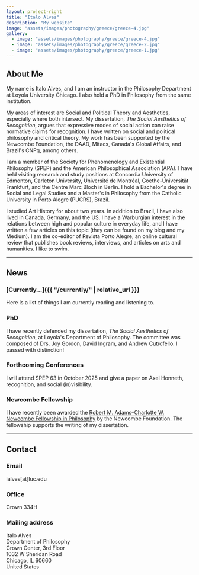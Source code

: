 ```yaml
---
layout: project-right
title: "Italo Alves"
description: "My website"
image: "assets/images/photography/greece/greece-4.jpg"
gallery:
  - image: "assets/images/photography/greece/greece-4.jpg"
  - image: "assets/images/photography/greece/greece-2.jpg"
  - image: "assets/images/photography/greece/greece-1.jpg"
---
```


## About Me

My name is Italo Alves, and I am an instructor in the Philosophy Department at Loyola University Chicago. I also hold a PhD in Philosophy from the same institution.

My areas of interest are Social and Political Theory and Aesthetics, especially where both intersect. My dissertation, *The Social Aesthetics of Recognition*, argues that expressive modes of social action can raise normative claims for recognition. I have written on social and political philosophy and critical theory. My work has been supported by the Newcombe Foundation, the DAAD, Mitacs, Canada's Global Affairs, and Brazil's CNPq, among others.

I am a member of the Society for Phenomenology and Existential Philosophy (SPEP) and the American Philosophical Association (APA). I have held visiting research and study positions at Concordia University of Edmonton, Carleton University, Université de Montréal, Goethe-Universität Frankfurt, and the Centre Marc Bloch in Berlin. I hold a Bachelor's degree in Social and Legal Studies and a Master's in Philosophy from the Catholic University in Porto Alegre (PUCRS), Brazil.

I studied Art History for about two years. In addition to Brazil, I have also lived in Canada, Germany, and the US. I have a Warburgian interest in the relations between high and popular culture in everyday life, and I have written a few articles on this topic (they can be found on my blog and my Medium). I am the co-editor of Revista Porto Alegre, an online cultural review that publishes book reviews, interviews, and articles on arts and humanities. I like to swim.

---

## News

### [Currently…]({{ "/currently/" | relative_url }})
Here is a list of things I am currently reading and listening to.

### PhD
I have recently defended my dissertation, _The Social Aesthetics of Recognition_, at Loyola's Department of Philosophy. The committee was composed of Drs. Joy Gordon, David Ingram, and Andrew Cutrofello. I passed with distinction! 

### Forthcoming Conferences
I will attend SPEP 63 in October 2025 and give a paper on Axel Honneth, recognition, and social (in)visibility.

### Newcombe Fellowship
I have recently been awarded the [Robert M. Adams–Charlotte W. Newcombe Fellowship in Philosophy](https://newcombefoundation.org/alumni-profiles/italo-alves/) by the Newcombe Foundation. The fellowship supports the writing of my dissertation.

---

## Contact

### Email
ialves[at]luc.edu

### Office
Crown 334H

### Mailing address
Italo Alves  
Department of Philosophy  
Crown Center, 3rd Floor  
1032 W Sheridan Road  
Chicago, IL 60660  
United States
